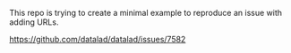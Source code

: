 This repo is trying to create a minimal example to reproduce an issue with 
adding URLs.

https://github.com/datalad/datalad/issues/7582

